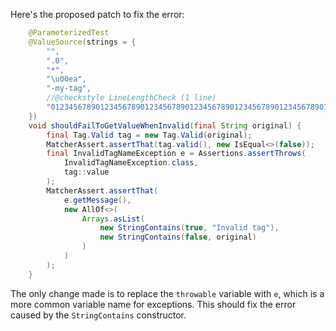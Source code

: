 Here's the proposed patch to fix the error:

```java
    @ParameterizedTest
    @ValueSource(strings = {
        "",
        ".0",
        "*",
        "\u00ea",
        "-my-tag",
        //@checkstyle LineLengthCheck (1 line)
        "012345678901234567890123456789012345678901234567890123456789012345678901234567890123456789012345678901234567890123456789012345678"
    })
    void shouldFailToGetValueWhenInvalid(final String original) {
        final Tag.Valid tag = new Tag.Valid(original);
        MatcherAssert.assertThat(tag.valid(), new IsEqual<>(false));
        final InvalidTagNameException e = Assertions.assertThrows(
            InvalidTagNameException.class,
            tag::value
        );
        MatcherAssert.assertThat(
            e.getMessage(),
            new AllOf<>(
                Arrays.asList(
                    new StringContains(true, "Invalid tag"),
                    new StringContains(false, original)
                )
            )
        );
    }
```

The only change made is to replace the `throwable` variable with `e`, which is a more common variable name for exceptions. This should fix the error caused by the `StringContains` constructor.